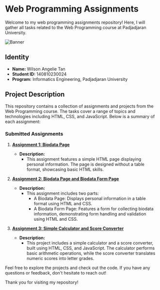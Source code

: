 # Web Programming Assignments

Welcome to my web programming assignments repository! Here, I will gather all tasks related to the Web Programming course at Padjadjaran University.

![Banner](https://media.giphy.com/media/3o7aD3oeO2SCEsFLa4/giphy.gif)

## Identity

- **Name:** Wilson Angelie Tan
- **Student ID:** 140810230024
- **Program:** Informatics Engineering, Padjadjaran University

## Project Description

This repository contains a collection of assignments and projects from the Web Programming course. The tasks cover a range of topics and technologies including HTML, CSS, and JavaScript. Below is a summary of each assignment:

### Submitted Assignments

1. **[Assignment 1: Biodata Page](./Tugas1)**
   - **Description:** 
     - This assignment features a simple HTML page displaying personal information. The page is designed without a table format, showcasing basic HTML skills.

2. **[Assignment 2: Biodata Page and Biodata Form Page](./Tugas2)**
   - **Description:** 
     - This assignment includes two parts:
       - A Biodata Page: Displays personal information in a table format using HTML and CSS.
       - A Biodata Form Page: Features a form for collecting biodata information, demonstrating form handling and validation using HTML and CSS.

3. **[Assignment 3: Simple Calculator and Score Converter](./Tugas3)**
   - **Description:** 
     - This project includes a simple calculator and a score converter, built using HTML, CSS, and JavaScript. The calculator performs basic arithmetic operations, while the score converter translates numeric scores into letter grades.

Feel free to explore the projects and check out the code. If you have any questions or feedback, don't hesitate to reach out!

Thank you for visiting my repository!
